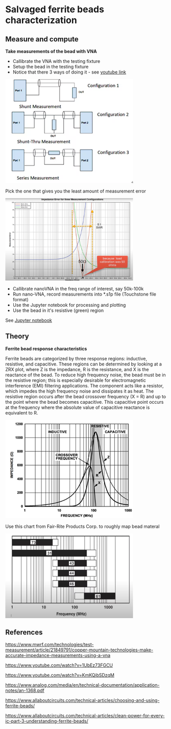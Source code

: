 # Salvaged ferrite beads characterization

## Measure and compute
 **Take measurements of the bead with VNA**

* Callibrate the VNA with the testing fixture
* Setup the bead in the testing fixture
* Notice that there 3 ways of doing it - see [youtube link](https://www.youtube.com/watch?v=1UbEz73FGCU)

<img src="three-methods.png" width="400">

Pick the one that gives you the least amount of measurement error

<img src="three-methods-error.png" width="400">

* Callibrate nanoVNA in the freq range of interest, say 50k-100k
* Run nano-VNA, record measurements into *.s1p file (Touchstone file format)
* Use the Jupyter notebook for processing and plotting
* Use the bead in it's resistive (green) region

See [Jupyter notebook](./FerriteBeadCharacterization.ipynb)

## Theory
**Ferrite bead response characteristics**

Ferrite beads are categorized by three response regions: inductive,
resistive, and capacitive. These regions can be determined by
looking at a ZRX plot, where Z is the impedance, R is the
resistance, and X is the reactance of the bead. To reduce high
frequency noise, the bead must be in the resistive region; this is
especially desirable for electromagnetic interference (EMI) filtering
applications. The component acts like a resistor, which impedes
the high frequency noise and dissipates it as heat. The resistive
region occurs after the bead crossover frequency (X = R) and up
to the point where the bead becomes
capacitive. This capacitive point occurs at the frequency where
the absolute value of capacitive reactance is equivalent to R.

<img src="bead-characteristics.png" width="400">


Use this chart from Fair-Rite Products Corp. to roughly map bead materal

<img src="beads-types.jpg" width="400">




## References

https://www.mwrf.com/technologies/test-measurement/article/21849791/copper-mountain-technologies-make-accurate-impedance-measurements-using-a-vna

https://www.youtube.com/watch?v=1UbEz73FGCU

https://www.youtube.com/watch?v=KmKQibSDzqM

https://www.analog.com/media/en/technical-documentation/application-notes/an-1368.pdf

https://www.allaboutcircuits.com/technical-articles/choosing-and-using-ferrite-beads/

https://www.allaboutcircuits.com/technical-articles/clean-power-for-every-ic-part-3-understanding-ferrite-beads/

